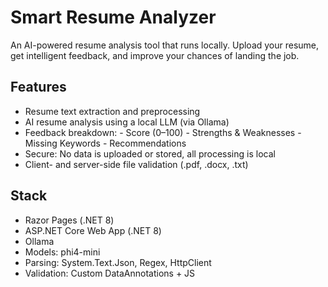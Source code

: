 # Smart Resume Analyzer
An AI-powered resume analysis tool that runs locally. Upload your resume, get intelligent feedback, and improve your chances of landing the job.

## Features
- Resume text extraction and preprocessing
- AI resume analysis using a local LLM (via Ollama)
- Feedback breakdown:
      - Score (0–100)
      - Strengths & Weaknesses
      - Missing Keywords
      - Recommendations
- Secure: No data is uploaded or stored, all processing is local
- Client- and server-side file validation (.pdf, .docx, .txt)

## Stack
- Razor Pages (.NET 8)
- ASP.NET Core Web App (.NET 8)
- Ollama
- Models: phi4-mini
- Parsing: System.Text.Json, Regex, HttpClient
- Validation: Custom DataAnnotations + JS

